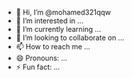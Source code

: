 - 👋 Hi, I’m @mohamed321qqw
- 👀 I’m interested in ...
- 🌱 I’m currently learning ...
- 💞️ I’m looking to collaborate on ...
- 📫 How to reach me ...
- 😄 Pronouns: ...
- ⚡ Fun fact: ...

<!---
mohamed321qqw/mohamed321qqw is a ✨ special ✨ repository because its `README.md` (this file) appears on your GitHub profile.
You can click the Preview link to take a look at your changes.
--->
